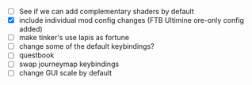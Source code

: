 - [ ] See if we can add complementary shaders by default
- [x] include individual mod config changes (FTB Ultimine ore-only config added)
- [ ] make tinker's use lapis as fortune
- [ ] change some of the default keybindings?
- [ ] questbook
- [ ] swap journeymap keybindings
- [ ] change GUI scale by default
